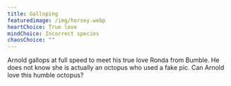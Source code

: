 ```yaml
---
title: Galloping
featuredimage: /img/horsey.webp
heartChoice: True love
mindChoice: Incorrect species
chaosChoice: ""
---
```

Arnold gallops at full speed to meet his true love Ronda from Bumble.  He does not know she is actually an octopus who used a fake pic. Can Arnold love this humble octopus?